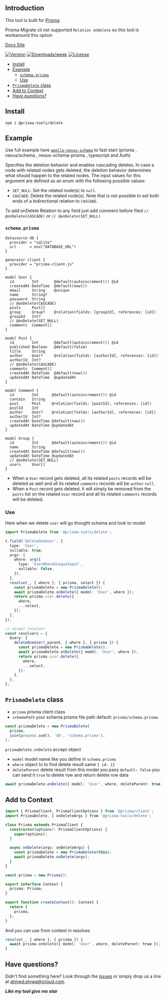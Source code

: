## Introduction

This tool is built for [Prisma](https://prisma.io)

Prisma Migrate cli not supported `Relation onDelete` so this tool is workaround this option

[Docs Site](https://prisma-tools.ahmedelywa.com/)

[![Version](https://img.shields.io/npm/v/@prisma-tools/delete.svg)](https://npmjs.org/package/@prisma-tools/delete)
[![Downloads/week](https://img.shields.io/npm/dw/@prisma-tools/delete.svg)](https://npmjs.org/package/@prisma-tools/delete)
[![License](https://img.shields.io/npm/l/@prisma-tools/delete.svg)](https://prisma-tools.ahmedelywa.com/)

<!-- START doctoc generated TOC please keep comment here to allow auto update -->
<!-- DON'T EDIT THIS SECTION, INSTEAD RE-RUN doctoc TO UPDATE -->


- [Install](#install)
- [Example](#example)
  - [`schema.prisma`](#schemaprisma)
  - [Use](#use)
- [`PrismaDelete` class](#prismadelete-class)
- [Add to Context](#add-to-context)
- [Have questions?](#have-questions)

<!-- END doctoc generated TOC please keep comment here to allow auto update -->

## Install

```
npm i @prisma-tools/delete
```

## Example

Use full example here [`apollo-nexus-schema`](../../examples/apollo-nexus-schema) to fast start (prisma , nexus/schema , nexus-schema-prisma , typescript and Auth)

Specifies the deletion behavior and enables cascading deletes. In case a node with related nodes gets deleted, the deletion behavior determines what should happen to the related nodes. The input values for this argument are defined as an enum with the following possible values:

- `SET_NULL`: Set the related node(s) to `null`.
- `CASCADE`: Delete the related node(s). Note that is not possible to set both ends of a bidirectional relation to `CASCADE`.

To add onDelete Relation to any field just add comment before filed
`// @onDelete(CASCADE)` or `// @onDelete(SET_NULL)`

### `schema.prisma`

```prisma
datasource db {
  provider = "sqlite"
  url      = env("DATABASE_URL")
}

generator client {
  provider = "prisma-client-js"
}

model User {
  id        Int       @default(autoincrement()) @id
  createdAt DateTime  @default(now())
  email     String    @unique
  name      String?
  password  String
  // @onDelete(CASCADE)
  posts     Post[]
  group     Group?    @relation(fields: [groupId], references: [id])
  groupId   Int?
  // @onDelete(SET_NULL)
  comments  Comment[]
}

model Post {
  id        Int       @default(autoincrement()) @id
  published Boolean   @default(false)
  title     String
  author    User?     @relation(fields: [authorId], references: [id])
  authorId  Int?
  // @onDelete(CASCADE)
  comments  Comment[]
  createdAt DateTime  @default(now())
  updatedAt DateTime  @updatedAt
}

model Comment {
  id        Int      @default(autoincrement()) @id
  contain   String
  post      Post     @relation(fields: [postId], references: [id])
  postId    Int
  author    User?    @relation(fields: [authorId], references: [id])
  authorId  Int?
  createdAt DateTime @default(now())
  updatedAt DateTime @updatedAt
}

model Group {
  id        Int      @default(autoincrement()) @id
  name      String
  createdAt DateTime @default(now())
  updatedAt DateTime @updatedAt
  // @onDelete(SET_NULL)
  users     User[]
}
```

- When a `User` record gets deleted, all its related `posts` records will be deleted as well and all its related `comments` records will be `author` `null`.
- When a `Post` record gets deleted, it will simply be removed from the `posts` list on the related `User` record and all its related `comments` records will be deleted.

### Use

Here when we delete `user` will go thought schema and look to model

```ts
import PrismaDelete from '@prisma-tools/delete';

t.field('deleteOneUser', {
  type: 'User',
  nullable: true,
  args: {
    where: arg({
      type: 'UserWhereUniqueInput',
      nullable: false,
    }),
  },
  resolve(_, { where }, { prisma, select }) {
    const prismaDelete = new PrismaDelete();
    await prismaDelete.onDelete({ model: 'User', where });
    return prisma.user.delete({
      where,
      ...select,
    });
  },
});

// normal resolver
const resolvers = {
  Query: {
    deleteOneUser(_parent, { where }, { prisma }) {
      const prismaDelete = new PrismaDelete();
      await prismaDelete.onDelete({ model: 'User', where });
      return prisma.user.delete({
        where,
        ...select,
      });
    },
  },
};
```

## `PrismaDelete` class

- `prisma` prisma client class
- `schemaPath` your schema.prisma file path default: `prisma/schema.prisma`.

```ts
const prismaDelete = new PrismaDelete(
  prisma,
  join(process.cwd(), 'db', 'schema.prisma'),
);
```

`prismaDelete.onDelete` accept object

- `model` model name like you define in `schema.prisma`
- `where` object to to find delete result same `{ id: 1}`
- `deleteParent` delete result from this model you pass `default: false` you can send it `true` to delete row and return delete row data

```ts
await prismaDelete.onDelete({ model: 'User', where, deleteParent: true });
```

## Add to Context

```ts
import { PrismaClient, PrismaClientOptions } from '@prisma/client';
import PrismaDelete, { onDeleteArgs } from '@prisma-tools/delete';

class Prisma extends PrismaClient {
  constructor(options?: PrismaClientOptions) {
    super(options);
  }

  async onDelete(args: onDeleteArgs) {
    const prismaDelete = new PrismaDelete(this);
    await prismaDelete.onDelete(args);
  }
}

const prisma = new Prisma();

export interface Context {
  prisma: Prisma;
}

export function createContext(): Context {
  return {
    prisma,
  };
}
```

And you can use from context in resolves

```ts
resolve(_, { where }, { prisma }) {
  await prisma.onDelete({ model: 'User', where, deleteParent: true });
}
```

## Have questions?

Didn't find something here? Look through the [issues](https://github.com/paljs/prisma-tools/issues) or simply drop us a line at <ahmed.elywa@icloud.com>.

**_Like my tool give me star_**
